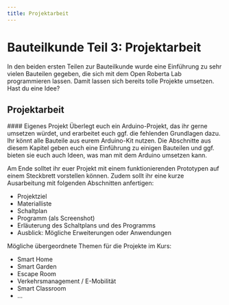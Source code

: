 ```yaml
---
title: Projektarbeit
---
```


# Bauteilkunde Teil 3: Projektarbeit

<style>
    body {
        --abk: 'BK-P';
    }
</style>

In den beiden ersten Teilen zur Bauteilkunde wurde eine Einführung zu sehr vielen Bauteilen gegeben, die sich mit dem Open Roberta Lab programmieren lassen. Damit lassen sich bereits tolle Projekte umsetzen. Hast du eine Idee?

## Projektarbeit

<div markdown="1" class="projekt">
#### Eigenes Projekt
Überlegt euch ein Arduino-Projekt, das ihr gerne umsetzen würdet, und erarbeitet euch ggf. die fehlenden Grundlagen dazu. Ihr könnt alle Bauteile aus eurem Arduino-Kit nutzen. Die Abschnitte aus diesem Kapitel geben euch eine Einführung zu einigen Bauteilen und ggf. bieten sie euch auch Ideen, was man mit dem Arduino umsetzen kann.

Am Ende solltet ihr euer Projekt mit einem funktionierenden Prototypen auf einem Steckbrett vorstellen können. Zudem sollt ihr eine kurze Ausarbeitung mit folgenden Abschnitten anfertigen:

  - Projektziel
  - Materialliste
  - Schaltplan
  - Programm (als Screenshot)
  - Erläuterung des Schaltplans und des Programms
  - Ausblick: Mögliche Erweiterungen oder Anwendungen
</div>

Mögliche übergeordnete Themen für die Projekte im Kurs:

  - Smart Home
  - Smart Garden
  - Escape Room
  - Verkehrsmanagement / E-Mobilität
  - Smart Classroom
  - …